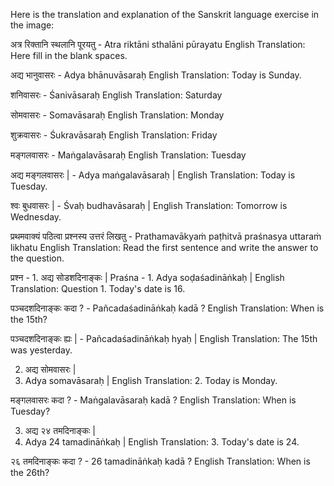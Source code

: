 Here is the translation and explanation of the Sanskrit language exercise in the image:

अत्र रिक्तानि स्थलानि पूरयतु - Atra riktāni sthalāni pūrayatu
English Translation: Here fill in the blank spaces.

अद्य भानुवासरः - Adya bhānuvāsaraḥ
English Translation: Today is Sunday.

शनिवासरः - Śanivāsaraḥ
English Translation: Saturday

सोमवासरः - Somavāsaraḥ
English Translation: Monday

शुक्रवासरः - Śukravāsaraḥ
English Translation: Friday

मङ्गलवासरः - Maṅgalavāsaraḥ
English Translation: Tuesday

अद्य मङ्गलवासरः | - Adya maṅgalavāsaraḥ |
English Translation: Today is Tuesday.

श्वः बुधवासरः | - Śvaḥ budhavāsaraḥ |
English Translation: Tomorrow is Wednesday.

प्रथमवाक्यं पठित्वा प्रश्नस्य उत्तरं लिखतु - Prathamavākyaṁ paṭhitvā praśnasya uttaraṁ likhatu
English Translation: Read the first sentence and write the answer to the question.

प्रश्न - 1. अद्य सोडशदिनाङ्कः |
Praśna - 1. Adya soḍaśadināṅkaḥ |
English Translation: Question 1. Today's date is 16.

पञ्चदशदिनाङ्कः कदा ? - Pañcadaśadināṅkaḥ kadā ? 
English Translation: When is the 15th?

पञ्चदशदिनाङ्कः ह्यः | - Pañcadaśadināṅkaḥ hyaḥ |
English Translation: The 15th was yesterday.

2. अद्य सोमवासरः |
2. Adya somavāsaraḥ |
English Translation: 2. Today is Monday.

मङ्गलवासरः कदा ? - Maṅgalavāsaraḥ kadā ?
English Translation: When is Tuesday?

3. अद्य २४ तमदिनाङ्कः |
3. Adya 24 tamadināṅkaḥ |
English Translation: 3. Today's date is 24.

२६ तमदिनाङ्कः कदा ? - 26 tamadināṅkaḥ kadā ?
English Translation: When is the 26th?
